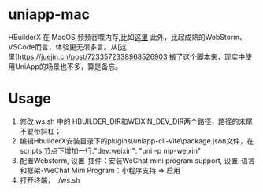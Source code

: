 # uniapp-mac
HBuilderX 在 MacOS 频频吞噬内存,比如[这里](https://ask.dcloud.net.cn/question/184154?item_id=264560&rf=false) 此外，比起成熟的WebStorm、VSCode而言，体验更无须多言。从[这里]https://juejin.cn/post/7233572338968526903 搬了这个脚本来，现实中使用UniApp的场景也不多，算是备忘。
# Usage
1. 修改 ws.sh 中的 HBUILDER_DIR和WEIXIN_DEV_DIR两个路径，路径的末尾不要带斜杠；
2. 编辑HbuilderX安装目录下的plugins\uniapp-cli-vite\package.json文件，在scripts 节点下增加一行:"dev:weixin": "uni -p mp-weixin"
3. 配置Webstorm, 设置-插件：安装WeChat mini program support, 设置-语言和框架-WeChat Mini Program：小程序支持 => 启用
4. 打开终端， ./ws.sh